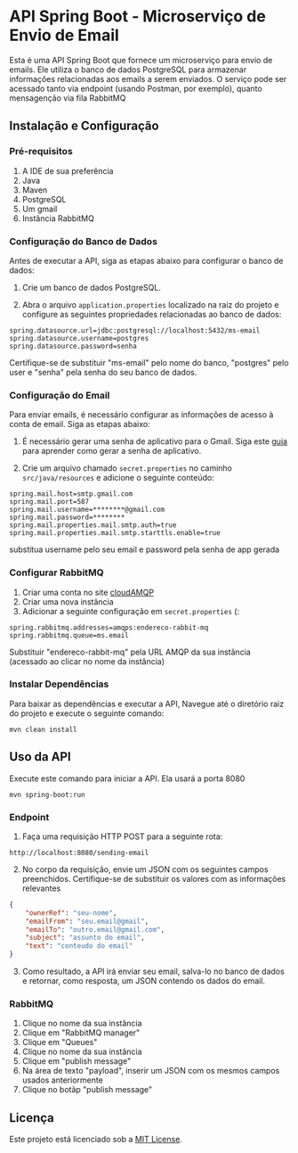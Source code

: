 # API Spring Boot - Microserviço de Envio de Email

Esta é uma API Spring Boot que fornece um microserviço para envio de emails. Ele utiliza o banco de dados PostgreSQL para armazenar informações relacionadas aos emails a serem enviados. O serviço pode ser acessado tanto via endpoint (usando Postman, por exemplo), quanto mensagenção via fila RabbitMQ

## Instalação e Configuração

### Pré-requisitos
1. A IDE de sua preferência
2. Java
2. Maven
3. PostgreSQL
4. Um gmail
5. Instância RabbitMQ

### Configuração do Banco de Dados

Antes de executar a API, siga as etapas abaixo para configurar o banco de dados:

1.  Crie um banco de dados PostgreSQL.
    
2.  Abra o arquivo `application.properties` localizado na raiz do projeto e configure as seguintes propriedades relacionadas ao banco de dados:

```properties
spring.datasource.url=jdbc:postgresql://localhost:5432/ms-email
spring.datasource.username=postgres
spring.datasource.password=senha
```

Certifique-se de substituir "ms-email" pelo nome do banco, "postgres" pelo user e "senha" pela senha do seu banco de dados.

### Configuração do Email

Para enviar emails, é necessário configurar as informações de acesso à conta de email. Siga as etapas abaixo:

1.  É necessário gerar uma senha de aplicativo para o Gmail. Siga este [guia](https://www.youtube.com/redirect?event=video_description&redir_token=QUFFLUhqbVJIUng3WFExTzNzQjc1QzAtU2JPN3RULUQtZ3xBQ3Jtc0trNnlXUXZXQXJXNjdFb1VxQTgxRDJXSGVZNXAxZERoSER2RnRtSmFmdlFXRDBvUjdqS3VZVnRsYms3Y0FMaVBjRklJbE5ZelRhWkVZbnNyeU92aFJmb2psSFYzVmE0Q3p2UTYwbGc2clV4QTNMMlBNZw&q=https%3A%2F%2Fsupport.google.com%2Faccounts%2Fanswer%2F185833&v=ZBleZzJf6ro) para aprender como gerar a senha de aplicativo.
    
2.  Crie um arquivo chamado `secret.properties` no caminho `src/java/resources` e adicione o seguinte conteúdo:
    
```properties
spring.mail.host=smtp.gmail.com
spring.mail.port=587
spring.mail.username=********@gmail.com
spring.mail.password=********
spring.mail.properties.mail.smtp.auth=true
spring.mail.properties.mail.smtp.starttls.enable=true
``` 
substitua username pelo seu email e password pela senha de app gerada

### Configurar RabbitMQ

1. Criar uma conta no site [cloudAMQP](https://www.cloudamqp.com/)
2. Criar uma nova instância
3. Adicionar a seguinte configuração em `secret.properties` (:
```properties
spring.rabbitmq.addresses=amqps:endereco-rabbit-mq
spring.rabbitmq.queue=ms.email
```
Substituir "endereco-rabbit-mq" pela URL AMQP da sua instância (acessado ao clicar no nome da instância)

### Instalar Dependências
Para baixar as dependências e executar a API, Navegue até o diretório raiz do projeto e execute o seguinte comando:

```shell
mvn clean install
``` 

## Uso da API
Execute este comando para iniciar a API. Ela usará a porta 8080

```shell
mvn spring-boot:run
``` 

### Endpoint
1.  Faça uma requisição HTTP POST para a seguinte rota: 

```shel
http://localhost:8080/sending-email
```
    
2.  No corpo da requisição, envie um JSON com os seguintes campos preenchidos. Certifique-se de substituir os valores com as informações relevantes

```json
{
    "ownerRef": "seu-nome",
    "emailFrom": "seu.email@gmail",
    "emailTo": "outro.email@gmail.com",
    "subject": "assunto do email",
    "text": "conteudo do email"
}
```

3. Como resultado, a API irá enviar seu email, salva-lo no banco de dados e retornar, como resposta, um JSON contendo os dados do email.

### RabbitMQ
1. Clique no nome da sua instância
2. Clique em "RabbitMQ manager"
3. Clique em "Queues"
4. Clique no nome da sua instância
5. Clique em "publish message"
6. Na área de texto "payload", inserir um JSON com os mesmos campos usados anteriormente
7. Clique no botãp "publish message"

## Licença

Este projeto está licenciado sob a [MIT License](https://chat.openai.com/LICENSE).